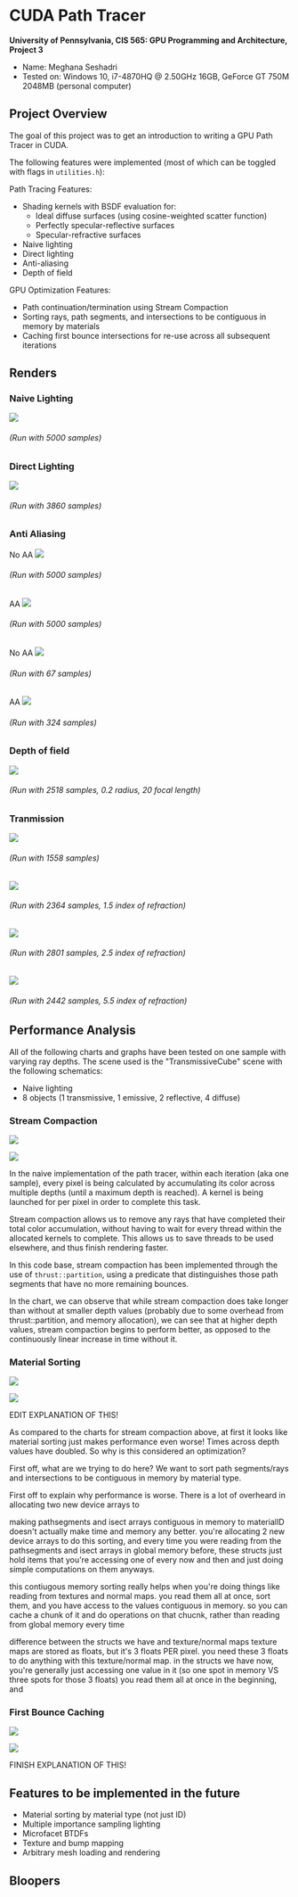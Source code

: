 CUDA Path Tracer
================

**University of Pennsylvania, CIS 565: GPU Programming and Architecture, Project 3**

* Name: Meghana Seshadri
* Tested on: Windows 10, i7-4870HQ @ 2.50GHz 16GB, GeForce GT 750M 2048MB (personal computer)


## Project Overview

The goal of this project was to get an introduction to writing a GPU Path Tracer in CUDA.


The following features were implemented (most of which can be toggled with flags in `utilities.h`):

Path Tracing Features:

* Shading kernels with BSDF evaluation for:
	- Ideal diffuse surfaces (using cosine-weighted scatter function)
	- Perfectly specular-reflective surfaces
	- Specular-refractive surfaces
* Naive lighting
* Direct lighting 
* Anti-aliasing
* Depth of field


GPU Optimization Features:

* Path continuation/termination using Stream Compaction 
* Sorting rays, path segments, and intersections to be contiguous in memory by materials
* Caching first bounce intersections for re-use across all subsequent iterations 


## Renders

### Naive Lighting 

![](Renders/Naive/cornell.2017-10-01_15-15-21z.5000samp.png)
###### (Run with 5000 samples)


### Direct Lighting 

![](Renders/Direct/transmissiveCube.2017-10-02_01-16-13z.3860samp.png)
###### (Run with 3860 samples)


### Anti Aliasing 

No AA
![](Renders/AntiAliasing/transmissiveCube.2017-10-01_21-02-37z.5000samp_AAcheck_noAA.png)
###### (Run with 5000 samples)

AA
![](Renders/AntiAliasing/transmissiveCube.2017-10-01_21-33-01z.5000samp_AAcheck_AA.png)
###### (Run with 5000 samples)

No AA
![](Renders/AntiAliasing/cornell.2017-09-28_16-23-12z.67samp_AAcheck_noAA.png)
###### (Run with 67 samples)

AA
![](Renders/AntiAliasing/cornell.2017-09-28_16-24-41z.324samp_AAcheck_AA.png)
###### (Run with 324 samples)


### Depth of field

![](Renders/dof_images/USEtransmissiveCube.2017-10-02_00-54-15z.2518samp_dof_0pt2rad_20focal.png)
###### (Run with 2518 samples, 0.2 radius, 20 focal length)


### Tranmission 

![](Renders/transmissive/USEtransmissiveCube.2017-10-01_23-22-21z.1558samp.png)
###### (Run with 1558 samples)


![](Renders/transmissive/USEtransmissiveCube.2017-10-01_23-35-26z.2364samp_1pt5ior.png)
###### (Run with 2364 samples, 1.5 index of refraction)

![](Renders/transmissive/USEtransmissiveCube.2017-10-01_23-56-06z.2801samp_2pt5ior.png)
###### (Run with 2801 samples, 2.5 index of refraction)

![](Renders/transmissive/USEtransmissiveCube.2017-10-01_23-46-43z.2442samp_5pt5ior.png)
###### (Run with 2442 samples, 5.5 index of refraction)



## Performance Analysis 

All of the following charts and graphs have been tested on one sample with varying ray depths. The scene used is the "TransmissiveCube" scene with the following schematics:

* Naive lighting
* 8 objects (1 transmissive, 1 emissive, 2 reflective, 4 diffuse)


### Stream Compaction 

![](Renders/Charts/sc-chart.PNG)

![](Renders/Charts/sc-graph.PNG)


In the naive implementation of the path tracer, within each iteration (aka one sample), every pixel is being calculated by accumulating its color across multiple depths (until a maximum depth is reached). A kernel is being launched for per pixel in order to complete this task. 

Stream compaction allows us to remove any rays that have completed their total color accumulation, without having to wait for every thread within the allocated kernels to complete. This allows us to save threads to be used elsewhere, and thus finish rendering faster.

In this code base, stream compaction has been implemented through the use of `thrust::partition`, using a predicate that distinguishes those path segments that have no more remaining bounces.

In the chart, we can observe that while stream compaction does take longer than without at smaller depth values (probably due to some overhead from thrust::partition, and memory allocation), we can see that at higher depth values, stream compaction begins to perform better, as opposed to the continuously linear increase in time without it.


### Material Sorting

![](Renders/Charts/ms-chart.PNG)

![](Renders/Charts/ms-graph.PNG)

EDIT EXPLANATION OF THIS!

As compared to the charts for stream compaction above, at first it looks like material sorting just makes performance even worse! Times across depth values have doubled. So why is this considered an optimization? 

First off, what are we trying to do here? We want to sort path segments/rays and intersections to be contiguous in memory by material type. 

First off to explain why performance is worse. There is a lot of overheard in allocating two new device arrays to 

making pathsegments and isect arrays contiguous in memory to materialID doesn't actually make time and memory any better. you're allocating 2 new device arrays to do this sorting, and every time you were reading from the pathsegments and isect arrays in global memory before, these structs just hold items that you're accessing one of every now and then and just doing simple computations on them anyways. 

this contiugous memory sorting really helps when you're doing things like reading from textures and normal maps. you read them all at once, sort them, and you have access to the values contiguous in memory. so you can cache a chunk of it and do operations on that chucnk, rather than reading from global memory every time 


difference between the structs we have and texture/normal maps
texture maps are stored as floats, but it's 3 floats PER pixel. you need these 3 floats to do anything with this texture/normal map. in the structs we have now, you're generally just accessing one value in it (so one spot in memory VS three spots for those 3 floats)
you read them all at once in the beginning, and 


### First Bounce Caching 

![](Renders/Charts/cache-chart.PNG)

![](Renders/Charts/cache-graph.PNG)


FINISH EXPLANATION OF THIS!



## Features to be implemented in the future

* Material sorting by material type (not just ID)
* Multiple importance sampling lighting 
* Microfacet BTDFs
* Texture and bump mapping
* Arbitrary mesh loading and rendering


## Bloopers